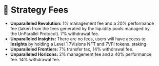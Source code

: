 # 📑 Strategy Fees

* **Unparalleled Revolution:** 1% management fee and a 20% performance fee (taken from the fees generated by the liquidity pools managed by the UnParallel Protocol). 7% withdrawal fee.
* **Unparalleled Insights:** There are no fees, users will have access to **Insights** by holding a Level 1 7Visions NFT and 7VFI tokens. staking
* **Unparalleled Frontiers:** 7% transfer tax, 14% withdrawal fee.
* **Unparalleled Horizons:** 2% management fee and a 40% performance fee. 14% withdrawal fee.
